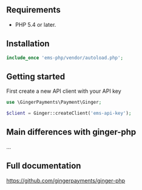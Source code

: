## Requirements

* PHP 5.4 or later.

## Installation

```php
include_once 'ems-php/vendor/autoload.php';
```

## Getting started

First create a new API client with your API key

```php
use \GingerPayments\Payment\Ginger;

$client = Ginger::createClient('ems-api-key');
```

## Main differences with ginger-php
...


## Full documentation
https://github.com/gingerpayments/ginger-php